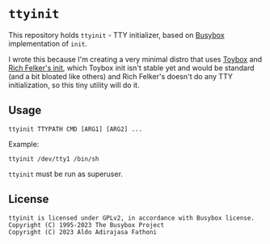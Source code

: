 # `ttyinit`

This repository holds `ttyinit` - TTY initializer, based on [Busybox](https://busybox.net/)
implementation of `init`.

I wrote this because I'm creating a very minimal distro that uses
[Toybox](http://landley.net/toybox/about.html) and
[Rich Felker's init](https://github.com/richfelker/minimal-init),
which Toybox init isn't stable yet and would be standard (and
a bit bloated like others) and Rich Felker's doesn't do any
TTY initialization, so this tiny utility will do it.

## Usage

    ttyinit TTYPATH CMD [ARG1] [ARG2] ...

Example:

    ttyinit /dev/tty1 /bin/sh

`ttyinit` must be run as superuser.

## License

    ttyinit is licensed under GPLv2, in accordance with Busybox license.
    Copyright (C) 1995-2023 The Busybox Project
    Copyright (C) 2023 Aldo Adirajasa Fathoni